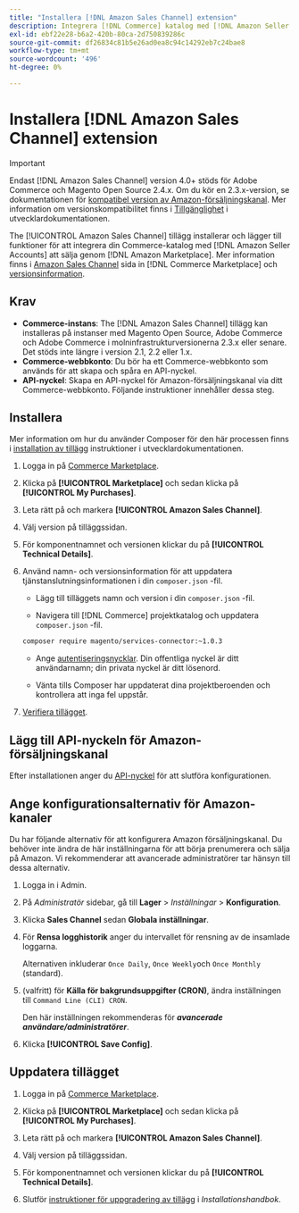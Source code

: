 ```yaml
---
title: "Installera [!DNL Amazon Sales Channel] extension"
description: Integrera [!DNL Commerce] katalog med [!DNL Amazon Seller Accounts] och sälja genom [!DNL Amazon Marketplace]hämtar och installerar tillägget Amazon Sales Channel.
exl-id: ebf22e28-b6a2-420b-80ca-2d750839286c
source-git-commit: df26834c81b5e26ad0ea8c94c14292eb7c24bae8
workflow-type: tm+mt
source-wordcount: '496'
ht-degree: 0%

---
```


# Installera [!DNL Amazon Sales Channel] extension

>[!IMPORTANT]
>
>Endast [!DNL Amazon Sales Channel] version 4.0+ stöds för Adobe Commerce och Magento Open Source 2.4.x. Om du kör en 2.3.x-version, se dokumentationen för [kompatibel version av Amazon-försäljningskanal](https://docs.magento.com/user-guide/v2.3/sales-channels/amazon/amazon-sales-channel.html). Mer information om versionskompatibilitet finns i [Tillgänglighet](https://experienceleague.adobe.com/docs/commerce-operations/release/product-availability.html) i utvecklardokumentationen.

The [!UICONTROL Amazon Sales Channel] tillägg installerar och lägger till funktioner för att integrera din Commerce-katalog med [!DNL Amazon Seller Accounts] att sälja genom [!DNL Amazon Marketplace]. Mer information finns i [Amazon Sales Channel](https://marketplace.magento.com/magento-module-amazon.html) sida in [!DNL Commerce Marketplace] och [versionsinformation](release-notes.md).

## Krav

- **Commerce-instans**: The [!DNL Amazon Sales Channel] tillägg kan installeras på instanser med Magento Open Source, Adobe Commerce och Adobe Commerce i molninfrastrukturversionerna 2.3.x eller senare. Det stöds inte längre i version 2.1, 2.2 eller 1.x.
- **Commerce-webbkonto**: Du bör ha ett Commerce-webbkonto som används för att skapa och spåra en API-nyckel.
- **API-nyckel**: Skapa en API-nyckel för Amazon-försäljningskanal via ditt Commerce-webbkonto. Följande instruktioner innehåller dessa steg.

## Installera

Mer information om hur du använder Composer för den här processen finns i [installation av tillägg](https://experienceleague.adobe.com/docs/commerce-operations/installation-guide/tutorials/extensions.html) instruktioner i utvecklardokumentationen.

1. Logga in på [Commerce Marketplace](https://marketplace.magento.com/customer/account/).

1. Klicka på **[!UICONTROL Marketplace]** och sedan klicka på **[!UICONTROL My Purchases]**.

1. Leta rätt på och markera **[!UICONTROL Amazon Sales Channel]**.

1. Välj version på tilläggssidan.

1. För komponentnamnet och versionen klickar du på **[!UICONTROL Technical Details]**.

1. Använd namn- och versionsinformation för att uppdatera tjänstanslutningsinformationen i din `composer.json` -fil.

   - Lägg till tilläggets namn och version i din `composer.json` -fil.

   - Navigera till [!DNL Commerce] projektkatalog och uppdatera `composer.json` -fil.

   ```bash
   composer require magento/services-connector:~1.0.3
   ```

   - Ange [autentiseringsnycklar](https://experienceleague.adobe.com/docs/commerce-operations/installation-guide/prerequisites/authentication-keys.html). Din offentliga nyckel är ditt användarnamn; din privata nyckel är ditt lösenord.

   - Vänta tills Composer har uppdaterat dina projektberoenden och kontrollera att inga fel uppstår.


1. [Verifiera tillägget](https://experienceleague.adobe.com/docs/commerce-operations/installation-guide/tutorials/extensions.html).

## Lägg till API-nyckeln för Amazon-försäljningskanal

Efter installationen anger du [API-nyckel](./amazon-verify-api-key.md) för att slutföra konfigurationen.

## Ange konfigurationsalternativ för Amazon-kanaler

Du har följande alternativ för att konfigurera Amazon försäljningskanal. Du behöver inte ändra de här inställningarna för att börja prenumerera och sälja på Amazon. Vi rekommenderar att avancerade administratörer tar hänsyn till dessa alternativ.

1. Logga in i Admin.

1. På _Administratör_ sidebar, gå till **Lager** > _Inställningar_ > **Konfiguration**.

1. Klicka **Sales Channel** sedan **Globala inställningar**.

1. För **Rensa logghistorik** anger du intervallet för rensning av de insamlade loggarna.

   Alternativen inkluderar `Once Daily`, `Once Weekly`och `Once Monthly` (standard).

1. (valfritt) för **Källa för bakgrundsuppgifter (CRON)**, ändra inställningen till `Command Line (CLI) CRON`.

   Den här inställningen rekommenderas för **_avancerade användare/administratörer_**.

1. Klicka **[!UICONTROL Save Config]**.

## Uppdatera tillägget

1. Logga in på [Commerce Marketplace](https://marketplace.magento.com/customer/account/).

1. Klicka på **[!UICONTROL Marketplace]** och sedan klicka på **[!UICONTROL My Purchases]**.

1. Leta rätt på och markera **[!UICONTROL Amazon Sales Channel]**.

1. Välj version på tilläggssidan.

1. För komponentnamnet och versionen klickar du på **[!UICONTROL Technical Details]**.

1. Slutför [instruktioner för uppgradering av tillägg](https://experienceleague.adobe.com/docs/commerce-operations/installation-guide/tutorials/extensions.html) i _Installationshandbok_.
